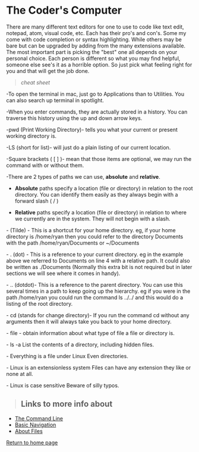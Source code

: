 # **The Coder's Computer**

There are many different text editors for one to use to code like text edit, notepad, atom, visual code, etc. Each has their pro's and con's. Some my come with code completion or syntax highlighting. While others may be bare but can be upgraded by adding from the many extensions available. The most important part is picking the "best" one all depends on your personal choice. Each person is different so what you may find helpful, someone else see's it as a horrible option. So just pick what feeling right for you and that will get the job done.

>_cheat sheet_

-To open the terminal in mac, just go to Applications than to Utilities. You can also search up terminal in spotlight.

-When you enter commands, they are actually stored in a history. You can traverse this history using the up and down arrow keys.

-pwd (Print Working Directory)- tells you what your current or present working directory is.

-LS (short for list)- will just do a plain listing of our current location.

-Square brackets ( [ ] )- mean that those items are optional, we may run the command with or without them.

-There are 2 types of paths we can use, **absolute** and **relative**.
  
* **Absolute** paths specify a location (file or directory) in relation to the root directory. You can identify them easily as they always begin with a forward slash ( / )
  
* **Relative** paths specify a location (file or directory) in relation to where we currently are in the system. They will not begin with a slash.

\- (Tilde) - This is a shortcut for your home directory. eg, if your home directory is /home/ryan then you could refer to the directory Documents with the path /home/ryan/Documents or ~/Documents

\- . (dot) - This is a reference to your current directory. eg in the example above we referred to Documents on line 4 with a relative path. It could also be written as ./Documents (Normally this extra bit is not required but in later sections we will see where it comes in handy).

\- .. (dotdot)- This is a reference to the parent directory. You can use this several times in a path to keep going up the hierarchy. eg if you were in the path /home/ryan you could run the command ls ../../ and this would do a listing of the root directory.

\- cd (stands for change directory)- If you run the command cd without any arguments then it will always take you back to your home directory.

\- file -
obtain information about what type of file a file or directory is.

\- ls -a List the contents of a directory, including hidden files.

\- Everything is a file under Linux
Even directories.

\- Linux is an extensionless system
Files can have any extension they like or none at all.

\- Linux is case sensitive
Beware of silly typos.

>## Links to more info about

* [The Command Line](https://ryanstutorials.net/linuxtutorial/commandline.php)
* [Basic Navigation](https://ryanstutorials.net/linuxtutorial/navigation.php)
* [About Files](https://ryanstutorials.net/linuxtutorial/aboutfiles.php)

[Return to home page](../README.md)